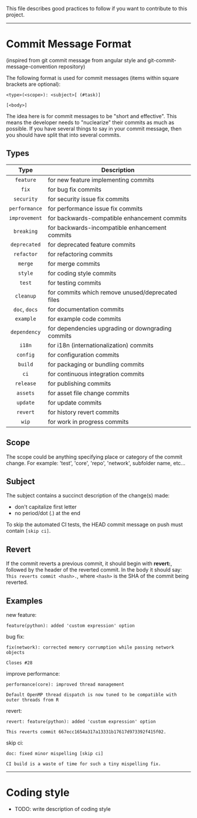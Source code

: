 This file describes good practices to follow if you want to contribute to this project.

---

# Commit Message Format

(inspired from git commit message from angular style and git-commit-message-convention repository)

The following format is used for commit messages (items within square brackets are optional):
```
<type>(<scope>): <subject>[ (#task)]

[<body>]
```

The idea here is for commit messages to be "short and effective". This means the developer needs to "nuclearize" their commits as much as possible. If you have several things to say in your commit message, then you should have split that into several commits.

## Types

| Type          | Description |
|:-------------:|-------------|
| `feature`     | for new feature implementing commits |
| `fix`         | for bug fix commits |
| `security`    | for security issue fix commits |
| `performance` | for performance issue fix commits |
| `improvement` | for backwards-compatible enhancement commits |
| `breaking`    | for backwards-incompatible enhancement commits |
| `deprecated`  | for deprecated feature commits |
| `refactor`    | for refactoring commits |
| `merge`       | for merge commits |
| `style`       | for coding style commits |
| `test`        | for testing commits |
| `cleanup`     | for commits which remove unused/deprecated files |
| `doc`, `docs` | for documentation commits |
| `example`     | for example code commits |
| `dependency`  | for dependencies upgrading or downgrading commits |
| `i18n`        | for i18n (internationalization) commits |
| `config`      | for configuration commits |
| `build`       | for packaging or bundling commits |
| `ci`          | for continuous integration commits |
| `release`     | for publishing commits |
| `assets`      | for asset file change commits |
| `update`      | for update commits |
| `revert`      | for history revert commits |
| `wip`         | for work in progress commits |

## Scope
The scope could be anything specifying place or category of the commit change.
For example: 'test', 'core', 'repo', 'network', subfolder name, etc...

## Subject
The subject contains a succinct description of the change(s) made:

* don't capitalize first letter
* no period/dot (.) at the end

To skip the automated CI tests, the HEAD commit message on push must contain `[skip ci]`.

## Revert
If the commit reverts a previous commit, it should begin with **revert:**, 
followed by the header of the reverted commit. In the body it should say: 
`This reverts commit <hash>.`, where `<hash>` is the SHA of the commit being reverted.



## Examples

new feature:
```
feature(python): added 'custom expression' option
```

bug fix:
```
fix(network): corrected memory corrumption while passing network objects

Closes #28
```

improve performance:
```
performance(core): improved thread management

Default OpenMP thread dispatch is now tuned to be compatible with outer threads from R 
```

revert:
```
revert: feature(python): added 'custom expression' option

This reverts commit 667ecc1654a317a13331b17617d973392f415f02.
```

skip ci:
```
doc: fixed minor mispelling [skip ci]

CI build is a waste of time for such a tiny mispelling fix. 
```



---

# Coding style

- TODO: write description of coding style
